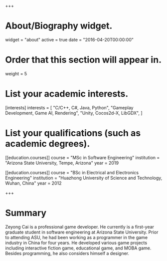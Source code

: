 +++
# About/Biography widget.
widget = "about"
active = true
date = "2016-04-20T00:00:00"

# Order that this section will appear in.
weight = 5

# List your academic interests.
[interests]
  interests = [
    "C/C++, C#, Java, Python",
    "Gameplay Development, Game AI, Rendering",
    "Unity, Cocos2d-X, LibGDX",
  ]

# List your qualifications (such as academic degrees).
[[education.courses]]
  course = "MSc in Software Engineering"
  institution = "Arizona State University, Tempe, Arizona"
  year = 2019

[[education.courses]]
  course = "BSc in Electrical and Electronics Engineering"
  institution = "Huazhong University of Science and Technology, Wuhan, China"
  year = 2012
 
+++

# Summary
Zeyong Cai is a professional game developer. He currently is a first-year graduate student in software engineering at Arizona State University. Prior to attending ASU,
he had been working as a programmer in the game industry in China for four years. He developed various game projects including interactive fiction game, educational game, and MOBA game. Besides programming, he also considers himself a designer.
